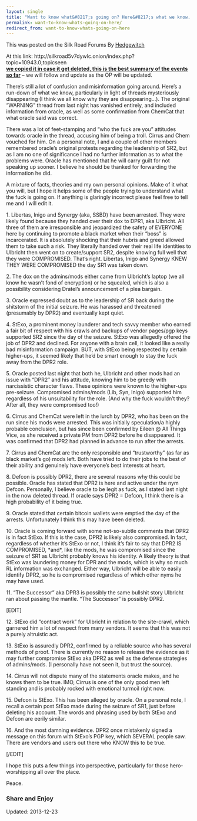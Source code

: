 ```yaml
---
layout: single
title: "Want to know what&#8217;s going on? Here&#8217;s what we know. Facts and Theories."
permalink: want-to-know-whats-going-on-here/
redirect_from: want-to-know-whats-going-on-here
---
```



<p>This was posted on the Silk Road Forums By <a title="View the profile of Hedgewitch" href="http://silkroad5v7dywlc.onion/index.php?action=profile;u=3074">Hedgewitch</a></p>
<p>At this link: http://silkroad5v7dywlc.onion/index.php?topic=10943.0;topicseen<br />
<span style="text-decoration: underline;"><strong>we copied it in case it get deleted, this is the best summary of the events so far</strong></span> &#8211; we will follow and update as the OP will be updated.</p>
<p>There&#8217;s still a lot of confusion and misinformation going around. Here&#8217;s a run-down of what we know, particularly in light of threads mysteriously disappearing (I think we all know why they are disappearing&#8230;). The original &#8220;WARNING&#8221; thread from last night has vanished entirely, and included information from oracle, as well as some confirmation from ChemCat that what oracle said was correct.</p>
<p>There was a lot of feet-stamping and &#8220;who the fuck are you&#8221; attitudes towards oracle in the thread, accusing him of being a troll. Cirrus and Chem vouched for him. On a personal note, I and a couple of other members remembered oracle&#8217;s original protests regarding the leadership of SR2, but as I am no one of significance I had no further information as to what the problems were. Oracle has mentioned that he will carry guilt for not speaking up sooner. I believe he should be thanked for forwarding the information he did.</p>
<p>A mixture of facts, theories and my own personal opinions. Make of it what you will, but I hope it helps some of the people trying to understand what the fuck is going on. If anything is glaringly incorrect please feel free to tell me and I will edit it.</p>
<p>1. Libertas, Inigo and Synergy (aka, SSBD) have been arrested. They were likely found because they handed over their dox to DPR1, aka Ulbricht. All three of them are irresponsible and jeopardized the safety of EVERYONE here by continuing to promote a black market when their &#8220;boss&#8221; is incarcerated. It is absolutely shocking that their hubris and greed allowed them to take such a risk. They literally handed over their real life identities to Ulbricht then went on to create/support SR2, despite knowing full well that they were COMPROMISED. That&#8217;s right. Libertas, Inigo and Synergy KNEW THEY WERE COMPROMISED the day SR1 was taken down.</p>
<p>2. The dox on the admins/mods either came from Ulbricht&#8217;s laptop (we all know he wasn&#8217;t fond of encryption) or he squealed, which is also a possibility considering Dratel&#8217;s announcement of a plea bargain.</p>
<p>3. Oracle expressed doubt as to the leadership of SR back during the shitstorm of the initial seizure. He was harassed and threatened (presumably by DPR2) and eventually kept quiet.</p>
<p>4. StExo, a prominent money launderer and tech savvy member who earned a fair bit of respect with his crawls and backups of vendor pages/pgp keys supported SR2 since the day of the seizure. StExo was allegedly offered the job of DPR2 and declined. For anyone with a brain cell, it looked like a really bad misinformation campaign. BUT, with StExo being respected by certain higher-ups, it seemed likely that he&#8217;d be smart enough to stay the fuck away from the DPR2 role.</p>
<p>5. Oracle posted last night that both he, Ulbricht and other mods had an issue with &#8220;DPR2&#8243; and his attitude, knowing him to be greedy with narcissistic character flaws. These opinions were known to the higher-ups pre-seizure. Compromised admins/mods (Lib, Syn, Inigo) supported him regardless of his unsuitability for the role. (And why the fuck wouldn&#8217;t they? After all, they were compromised too!)</p>
<p>6. Cirrus and ChemCat were left in the lurch by DPR2, who has been on the run since his mods were arrested. This was initially speculation/a highly probable conclusion, but has since been confirmed by Eileen @ All Things Vice, as she received a private PM from DPR2 before he disappeared. It was confirmed that DPR2 had planned in advance to run after the arrests.</p>
<p>7. Cirrus and ChemCat are the only responsible and &#8220;trustworthy&#8221; (as far as black market&#8217;s go) mods left. Both have tried to do their jobs to the best of their ability and genuinely have everyone&#8217;s best interests at heart.</p>
<p>8. Defcon is possibly DPR2, there are several reasons why this could be possible. Oracle has stated that DPR2 is here and active under the nym Defcon. Personally, I believe oracle to be legit as fuck, as I stated last night in the now deleted thread. If oracle says DPR2 = Defcon, I think there is a high probability of it being true.</p>
<p>9. Oracle stated that certain bitcoin wallets were emptied the day of the arrests. Unfortunately I think this may have been deleted.</p>
<p>10. Oracle is coming forward with some not-so-subtle comments that DPR2 is in fact StExo. If this is the case, DPR2 is likely also compromised. In fact, regardless of whether it&#8217;s StExo or not, I think it&#8217;s fair to say that DPR2 IS COMPROMISED, *and*, like the mods, he was compromised since the seizure of SR1 as Ulbricht probably knows his identity. A likely theory is that StExo was laundering money for DPR and the mods, which is why so much RL information was exchanged. Either way, Ulbricht will be able to easily identify DPR2, so he is compromised regardless of which other nyms he may have used.</p>
<p>11. &#8220;The Successor&#8221; aka DPR3 is possibly the same bullshit story Ulbricht ran about passing the mantle. &#8220;The Successor&#8221; is possibly DPR2.</p>
[EDIT]
<p>12. StExo did &#8220;contract work&#8221; for Ulbricht in relation to the site-crawl, which garnered him a lot of respect from many vendors. It seems that this was not a purely altruistic act.</p>
<p>13. StExo is assuredly DPR2, confirmed by a reliable source who has several methods of proof. There is currently no reason to release the evidence as it may further compromise StExo aka DPR2 as well as the defense strategies of admins/mods. (I personally have not seen it, but trust the source).</p>
<p>14. Cirrus will not dispute many of the statements oracle makes, and he knows them to be true. IMO, Cirrus is one of the only good men left standing and is probably rocked with emotional turmoil right now.</p>
<p>15. Defcon is StExo. This has been alleged by oracle. On a personal note, I recall a certain post StExo made during the seizure of SR1, just before deleting his account. The words and phrasing used by both StExo and Defcon are eerily similar.</p>
<p>16. And the most damning evidence. DPR2 once mistakenly signed a message on this forum with StExo&#8217;s PGP key, which SEVERAL people saw. There are vendors and users out there who KNOW this to be true.</p>
[/EDIT]
<p>I hope this puts a few things into perspective, particularly for those hero-worshipping all over the place.</p>
<p>Peace.</p>
<h3>Share and Enjoy</h3>

Updated: 2013-12-23


